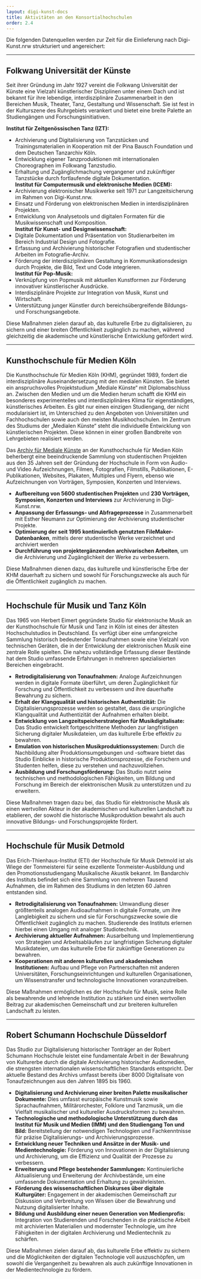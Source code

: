 ```yaml
---
layout: digi-kunst-docs
title: Aktivitäten an den Konsortialhochschulen
order: 2.4
---
```


Die folgenden Datenquellen werden zur Zeit für die Einlieferung nach Digi-Kunst.nrw strukturiert und angereichert:

----

## Folkwang Universität der Künste

Seit ihrer Gründung im Jahr 1927 vereint die Folkwang Universität der Künste eine Vielzahl künstlerischer Disziplinen unter einem Dach und ist bekannt für ihre lebendige, interdisziplinäre Zusammenarbeit in den Bereichen Musik, Theater, Tanz, Gestaltung und Wissenschaft. Sie ist fest in der Kulturszene des Ruhrgebiets verankert und bietet eine breite Palette an Studiengängen und Forschungsinitiativen.  

**Institut für Zeitgenössischen Tanz (IZT):**  
* Archivierung und Digitalisierung von Tanzstücken und Trainingsmaterialien in Kooperation mit der Pina Bausch Foundation und dem Deutschen Tanzarchiv Köln.
* Entwicklung eigener Tanzproduktionen mit internationalen Choreographen im Folkwang Tanzstudio.
* Erhaltung und Zugänglichmachung vergangener und zukünftiger Tanzstücke durch fortlaufende digitale Dokumentation.  
**Institut für Computermusik und elektronische Medien (ICEM):**  
* Archivierung elektronischer Musikwerke seit 1971 zur Langzeitsicherung im Rahmen von Digi-Kunst.nrw.
* Einsatz und Förderung von elektronischen Medien in interdisziplinären Projekten.
* Entwicklung von Analysetools und digitalen Formaten für die Musikwissenschaft und Komposition.  
**Institut für Kunst- und Designwissenschaft:**  
* Digitale Dokumentation und Präsentation von Studienarbeiten im Bereich Industrial Design und Fotografie.
* Erfassung und Archivierung historischer Fotografien und studentischer Arbeiten im Fotografie-Archiv.
* Förderung der interdisziplinären Gestaltung in Kommunikationsdesign durch Projekte, die Bild, Text und Code integrieren.  
**Institut für Pop-Musik:**  
* Verknüpfung von Popmusik mit aktuellen Kunstformen zur Förderung innovativer künstlerischer Ausdrücke.
* Interdisziplinäre Projekte zur Integration von Musik, Kunst und Wirtschaft.
* Unterstützung junger Künstler durch bereichsübergreifende Bildungs- und Forschungsangebote.

Diese Maßnahmen zielen darauf ab, das kulturelle Erbe zu digitalisieren, zu sichern und einer breiten Öffentlichkeit zugänglich zu machen, während gleichzeitig die akademische und künstlerische Entwicklung gefördert wird.

----

## Kunsthochschule für Medien Köln

Die Kunsthochschule für Medien Köln (KHM), gegründet 1989, fordert die interdisziplinäre Auseinandersetzung mit den medialen Künsten. Sie bietet ein anspruchsvolles Projektstudium „Mediale Künste“ mit Diplomabschluss an. Zwischen den Medien und um die Medien herum schafft die KHM ein besonderes experimentelles und interdisziplinäres Klima für eigenständiges, künstlerisches Arbeiten. Es gibt nur einen einzigen Studiengang, der nicht modularisiert ist, im Unterschied zu den Angeboten von Universitäten und Fachhochschulen sowie auch den meisten Musikhochschulen. Im Zentrum des Studiums der „Medialen Künste“ steht die individuelle Entwicklung von künstlerischen Projekten. Diese können in einer großen Bandbreite von Lehrgebieten realisiert werden. 

Das [Archiv für Mediale Künste](https://www.khm.de/archiv/) an der Kunsthochschule für Medien Köln beherbergt eine beeindruckende Sammlung von studentischen Projekten aus den 35 Jahren seit der Gründung der Hochschule in Form von Audio- und Video Aufzeichnungen, Filmen, Fotografien, Filmstills, Publikationen, E-Publikationen, Websites, Plakaten, Multiples und Flyern, ebenso wie Aufzeichnungen von Vorträgen, Symposien, Konzerten und Interviews.

  * **Aufbereitung von 5600 studentischen Projekten** und **230 Vorträgen, Symposien, Konzerten und Interviews** zur Archivierung in Digi-Kunst.nrw.
  * **Anpassung der Erfassungs- und Abfrageprozesse** in Zusammenarbeit mit Esther Neumann zur Optimierung der Archivierung studentischer Projekte.
  * **Optimierung der seit 1995 kontinuierlich genutzten FileMaker-Datenbanken**, mittels derer studentische Werke verzeichnet und archiviert werden
  * **Durchführung von projektergänzenden archivarischen Arbeiten**, um die Archivierung und Zugänglichkeit der Werke zu verbessern.

Diese Maßnahmen dienen dazu, das kulturelle und künstlerische Erbe der KHM dauerhaft zu sichern und sowohl für Forschungszwecke als auch für die Öffentlichkeit zugänglich zu machen.

----

## Hochschule für Musik und Tanz Köln

Das 1965 von Herbert Eimert gegründete Studio für elektronische Musik an der Kunsthochschule für Musik und Tanz in Köln ist eines der ältesten Hochschulstudios in Deutschland. Es verfügt über eine umfangreiche Sammlung historisch bedeutender Tonaufnahmen sowie eine Vielzahl von technischen Geräten, die in der Entwicklung der elektronischen Musik eine zentrale Rolle spielten. Die nahezu vollständige Erfassung dieser Bestände hat dem Studio umfassende Erfahrungen in mehreren spezialisierten Bereichen eingebracht.

  * **Retrodigitalisierung von Tonaufnahmen:** Analoge Aufzeichnungen werden in digitale Formate überführt, um deren Zugänglichkeit für Forschung und Öffentlichkeit zu verbessern und ihre dauerhafte Bewahrung zu sichern.
  * **Erhalt der Klangqualität und historischen Authentizität:** Die Digitalisierungsprozesse werden so gestaltet, dass die ursprüngliche Klangqualität und Authentizität der Aufnahmen erhalten bleibt.
  * **Entwicklung von Langzeitspeicherstrategien für Musikdigitalisate:** Das Studio entwickelt fortgeschrittene Methoden zur langfristigen Sicherung digitaler Musikdateien, um das kulturelle Erbe effektiv zu bewahren.
  * **Emulation von historischen Musikproduktionssystemen:** Durch die Nachbildung alter Produktionsumgebungen und -software bietet das Studio Einblicke in historische Produktionsprozesse, die Forschern und Studenten helfen, diese zu verstehen und nachzuvollziehen.
  * **Ausbildung und Forschungsförderung:** Das Studio nutzt seine technischen und methodologischen Fähigkeiten, um Bildung und Forschung im Bereich der elektronischen Musik zu unterstützen und zu erweitern.

Diese Maßnahmen tragen dazu bei, das Studio für elektronische Musik als einen wertvollen Akteur in der akademischen und kulturellen Landschaft zu etablieren, der sowohl die historische Musikproduktion bewahrt als auch innovative Bildungs- und Forschungsprojekte fördert.

----

## Hochschule für Musik Detmold

Das Erich-Thienhaus-Institut (ETI) der Hochschule für Musik Detmold ist als Wiege der Tonmeisterei für seine exzellente Tonmeister-Ausbildung und den Promotionsstudiengang Musikalische Akustik bekannt. Im Bandarchiv des Instituts befindet sich eine Sammlung von mehreren Tausend Aufnahmen, die im Rahmen des Studiums in den letzten 60 Jahren entstanden sind.

  * **Retrodigitalisierung von Tonaufnahmen:** Umwandlung dieser größtenteils analogen Audioaufnahmen in digitale Formate, um ihre Langlebigkeit zu sichern und sie für Forschungszwecke sowie die Öffentlichkeit zugänglich zu machen. Studierende des Instituts erlernen hierbei einen Umgang mit analoger Studiotechnik.
  * **Archivierung aktueller Aufnahmen:** Ausarbeitung und Implementierung von Strategien und Arbeitsabläufen zur langfristigen Sicherung digitaler Musikdateien, um das kulturelle Erbe für zukünftige Generationen zu bewahren.
  * **Kooperationen mit anderen kulturellen und akademischen Institutionen:** Aufbau und Pflege von Partnerschaften mit anderen Universitäten, Forschungseinrichtungen und kulturellen Organisationen, um Wissenstransfer und technologische Innovationen voranzutreiben.

Diese Maßnahmen ermöglichen es der Hochschule für Musik, seine Rolle als bewahrende und lehrende Institution zu stärken und einen wertvollen Beitrag zur akademischen Gemeinschaft und zur breiteren kulturellen Landschaft zu leisten.

----

## Robert Schumann Hochschule Düsseldorf

Das Studio zur Digitalisierung historischer Tonträger an der Robert Schumann Hochschule leistet eine fundamentale Arbeit in der Bewahrung von Kulturerbe durch die digitale Archivierung historischer Audiomedien, die strengsten internationalen wissenschaftlichen Standards entspricht. Der aktuelle Bestand des Archivs umfasst bereits über 8000 Digitalisate von Tonaufzeichnungen aus den Jahren 1895 bis 1960.

  * **Digitalisierung und Archivierung einer breiten Palette musikalischer Dokumente:** Dies umfasst europäische Kunstmusik sowie Sprachaufnahmen, Militärorchester, Folklore und Tanzmusik, um die Vielfalt musikalischer und kultureller Ausdrucksformen zu bewahren.
  * **Technologische und methodologische Unterstützung durch das Institut für Musik und Medien (IMM) und den Studiengang Ton und Bild:** Bereitstellung der notwendigen Technologien und Fachkenntnisse für präzise Digitalisierungs- und Archivierungsprozesse.
  * **Entwicklung neuer Techniken und Ansätze in der Musik- und Medientechnologie:** Förderung von Innovationen in der Digitalisierung und Archivierung, um die Effizienz und Qualität der Prozesse zu verbessern.
  * **Erweiterung und Pflege bestehender Sammlungen:** Kontinuierliche Aktualisierung und Erweiterung der Archivbestände, um eine umfassende Dokumentation und Erhaltung zu gewährleisten.
  * **Förderung des wissenschaftlichen Diskurses über digitale Kulturgüter:** Engagement in der akademischen Gemeinschaft zur Diskussion und Verbreitung von Wissen über die Bewahrung und Nutzung digitalisierter Inhalte.
  * **Bildung und Ausbildung einer neuen Generation von Medienprofis:** Integration von Studierenden und Forschenden in die praktische Arbeit mit archivierten Materialien und modernster Technologie, um ihre Fähigkeiten in der digitalen Archivierung und Medientechnik zu schärfen.

Diese Maßnahmen zielen darauf ab, das kulturelle Erbe effektiv zu sichern und die Möglichkeiten der digitalen Technologie voll auszuschöpfen, um sowohl die Vergangenheit zu bewahren als auch zukünftige Innovationen in der Medientechnologie zu fördern.
